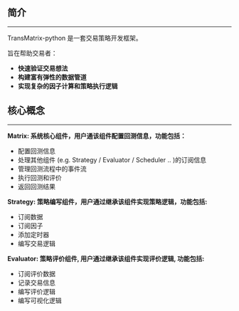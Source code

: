 
## 简介
---
TransMatrix-python 是一套交易策略开发框架。

旨在帮助交易者：

- <b> 快速验证交易想法 </b>
- <b> 构建富有弹性的数据管道 </b>
- <b> 实现复杂的因子计算和策略执行逻辑 </b>


## 核心概念

---
<b> Matrix: 系统核心组件，用户通该组件配置回测信息，功能包括： </b>

  - 配置回测信息
  - 处理其他组件 (e.g. Strategy / Evaluator / Scheduler .. )的订阅信息
  - 管理回测流程中的事件流
  - 执行回测和评价
  - 返回回测结果

<b> Strategy: 策略编写组件，用户通过继承该组件实现策略逻辑，功能包括: </b>

  - 订阅数据 
  - 订阅因子
  - 添加定时器
  - 编写交易逻辑


<b> Evaluator: 策略评价组件, 用户通过继承该组件实现评价逻辑, 功能包括: </b>

  - 订阅评价数据
  - 记录交易信息
  - 编写评价逻辑
  - 编写可视化逻辑



